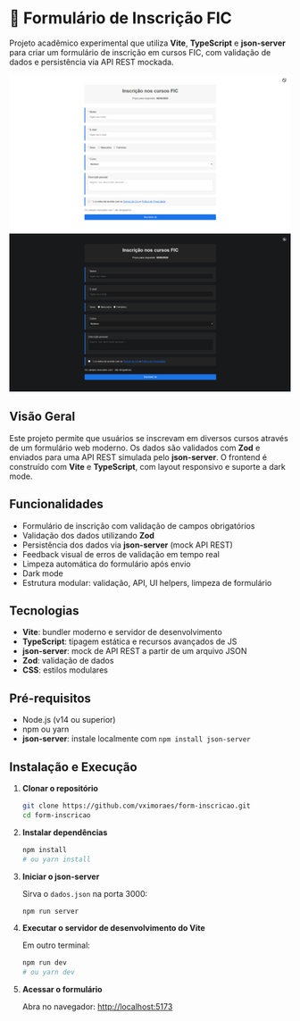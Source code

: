 # 📝 Formulário de Inscrição FIC

Projeto acadêmico experimental que utiliza **Vite**, **TypeScript** e **json-server** para criar um formulário de inscrição em cursos FIC, com validação de dados e persistência via API REST mockada.

![Imagem 1](/public/assets/images/Screenshot_1.png)
![Imagem 2](/public/assets/images/Screenshot_2.png)

## Visão Geral

Este projeto permite que usuários se inscrevam em diversos cursos através de um formulário web moderno. Os dados são validados com **Zod** e enviados para uma API REST simulada pelo **json-server**. O frontend é construído com **Vite** e **TypeScript**, com layout responsivo e suporte a dark mode.

## Funcionalidades

- Formulário de inscrição com validação de campos obrigatórios
- Validação dos dados utilizando **Zod**
- Persistência dos dados via **json-server** (mock API REST)
- Feedback visual de erros de validação em tempo real
- Limpeza automática do formulário após envio
- Dark mode
- Estrutura modular: validação, API, UI helpers, limpeza de formulário

## Tecnologias

- **Vite**: bundler moderno e servidor de desenvolvimento
- **TypeScript**: tipagem estática e recursos avançados de JS
- **json-server**: mock de API REST a partir de um arquivo JSON
- **Zod**: validação de dados
- **CSS**: estilos modulares

## Pré-requisitos

- Node.js (v14 ou superior)
- npm ou yarn
- **json-server**: instale localmente com `npm install json-server`

## Instalação e Execução

1. **Clonar o repositório**

   ```bash
   git clone https://github.com/vximoraes/form-inscricao.git
   cd form-inscricao
   ```

2. **Instalar dependências**

   ```bash
   npm install
   # ou yarn install
   ```

3. **Iniciar o json-server**

   Sirva o `dados.json` na porta 3000:

   ```bash
   npm run server
   ```

4. **Executar o servidor de desenvolvimento do Vite**

   Em outro terminal:

   ```bash
   npm run dev
   # ou yarn dev
   ```

5. **Acessar o formulário**

   Abra no navegador: [http://localhost:5173](http://localhost:5173)
